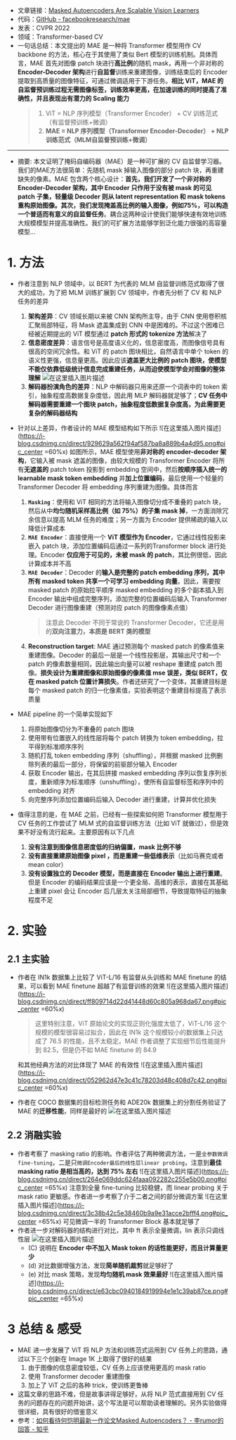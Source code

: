 - 文章链接：[Masked Autoencoders Are Scalable Vision Learners](https://arxiv.org/abs/2111.06377)
- 代码：[GitHub - facebookresearch/mae](https://github.com/facebookresearch/mae)
- 发表：CVPR 2022
- 领域：Transformer-based CV
- 一句话总结：本文提出的 MAE 是一种将 Transformer 模型用作 CV backbone 的方法，核心在于其使用了类似 Bert 模型的训练机制。具体而言，MAE 首先对图像 patch 块进行**高比例**的随机 mask，再用一个非对称的 **Encoder-Decoder 架构**进行**自监督**训练来重建图像，训练结束后的 Encoder 提取到高质量的图像特征，可通过微调适用于下游任务。**相比 ViT，MAE 的自监督预训练过程无需图像标签，训练效率更高，在加速训练的同时提高了准确性，并且表现出有潜力的 Scaling 能力**
	>1. ViT = NLP 序列模型（Transformer Encoder） + CV 训练范式（有监督预训练+微调）
	>2. **MAE = NLP 序列模型（Transformer Encoder-Decoder） + NLP 训练范式（MLM自监督预训练+微调）**
-------
- 摘要: 本文证明了掩码自编码器（MAE）是一种可扩展的 CV 自监督学习器。我们的MAE方法很简单：先随机 mask 掉输入图像的部分 patch 块，再重建缺失的像素。MAE 包含两个核心设计：**首先，我们开发了一个非对称的 Encoder-Decoder 架构，其中 Encoder 只作用于没有被 mask 的可见 patch 子集，轻量级 Decoder 则从 latent representation 和 mask tokens 重构原始图像。其次，我们发现掩盖高比例的输入图像，例如75%，可以构造一个普适而有意义的自监督任务**。耦合这两种设计使我们能够快速有效地训练大规模模型并提高准确性。我们的可扩展方法能够学到泛化能力很强的高容量模型...

# 1. 方法
- 作者注意到 NLP 领域中，以 BERT 为代表的 MLM 自监督训练范式取得了很大的成功，为了把 MLM 训练扩展到 CV 领域中，作者先分析了 CV 和 NLP 任务的差异
	1. **架构差异**：CV 领域长期以来被 CNN 架构所主导，由于 CNN 使用卷积核汇聚局部特征，将 Mask 遮盖集成到 CNN 中是困难的。不过这个困难已经被近期提出的 ViT 模型通过 **patch 形式的 tokenize 方法**解决了
	2. **信息密度差异**：语言信号是高度语义化的，信息密度高，而图像信号具有很高的空间冗余性。和 ViT 的 patch 图块相比，自然语言中单个 token 的语义性更强，信息量更高。因此应该**遮盖更大比例的 patch 图块，使模型不能仅依靠低级统计信息完成重建任务，从而迫使模型学会对图像的整体理解**
		![在这里插入图片描述](https://i-blog.csdnimg.cn/direct/50f8c5415dc446c89e03af1b74ab5cf4.png)
	3. **解码器扮演角色的差异**：NLP 中解码器只用来还原一个词表中的 token 索引，抽象程度高数据复杂度低，因此用 MLP 解码器就足够了；**CV 任务中解码器需要重建一个图块 patch，抽象程度低数据复杂度高，为此需要更复杂的解码器结构**

- 针对以上差异，作者设计的 MAE 模型结构如下所示
	![在这里插入图片描述](https://i-blog.csdnimg.cn/direct/929629a562f94af587ba8a889b4a4d95.png#pic_center =60%x)
	如图所示，MAE 模型使用**非对称的 encoder-decoder 架构**，它输入被 mask 遮盖的图像，由较大规模的 Transformer Encoder 将所有**无遮盖的** patch token 投影到 embedding 空间中，然后**按顺序插入统一的 learnable mask token embedding** 并**加上位置编码**，最后使用一个轻量的 Transformer Decoder 将 embedding 序列重建为图像。具体而言
	1. **`Masking`**：使用和 ViT 相同的方法将输入图像切分成不重叠的 patch 块，然后从中**均匀随机采样高比例（如 $75\%$）的子集 mask 掉**，一方面消除冗余信息以提高 MLM 任务的难度；另一方面为 Encoder 提供稀疏的输入以降低计算成本
	2. **`MAE Encoder`**：直接使用一个 **ViT 模型作为 Encoder**，它通过线性投影来嵌入 patch 块，添加位置编码后通过一系列的Transformer block 进行处理。Encoder **仅应用于可见的，未被 mask 的 patch**，其比例很低，因此计算成本并不高
	3. **`MAE Decoder`**：Decoder 的**输入是完整的 patch embedding 序列，其中所有 masked token 共享一个可学习 embedding 向量**。因此，需要按 masked patch 的原始拉平顺序 masked embedding 的多个副本插入到 Encoder 输出中组成完整序列，添加完整的位置编码后输入 Transformer Decoder 进行图像重建（预测对应 patch 的图像像素点值）
	   > 注意此 Decoder 不同于常说的 Transformer Decoder，它还是用的**双向注意力，本质是 BERT 类的模型**
	4. **Reconstruction target**: MAE 通过预测每个 masked patch 的像素值来重建图像。Decoder 的最后一层是一个线性投影层，其输出尺寸和一个 patch 的像素数量相同，因此输出向量可以被 reshape 重建成 patch 图像。**损失设计为重建图像和原始图像的像素值 mse 误差，类似 BERT，仅在 masked patch 位置计算损失**。作者还研究了一个变体，其重建目标是每个 masked patch 的归一化像素值，实验表明这个重建目标提高了表示质量
- MAE pipeline 的一个简单实现如下
	1. 将原始图像切分为不重叠的 patch 图块
	2. 使用带有位置嵌入的线性层将每个 patch 转换为 token embedding，拉平得到标准顺序序列
	3. 随机打乱 token embedding 序列（shuffling），并根据 masked 比例删除列表的最后一部分，将保留的前驱部分输入 Encoder
	4. 获取 Encoder 输出，在其后拼接 masked embedding 序列以恢复序列长度，重新顺序为标准顺序（unshuffling），使所有自监督标签和序列中的 embedding 对齐
	5. 向完整序列添加位置编码后输入 Decoder 进行重建，计算并优化损失
- 值得注意的是，在 MAE 之前，已经有一些探索如何把 Transformer 模型用于 CV 任务的工作尝试了 MLM 式的自监督训练方法（比如 ViT 就做过），但是效果不好没有流行起来。主要原因有以下几点
	1. **没有注意到图像信息密度低的归纳偏置，mask 比例不够**
	2. **没有直接重建原始图像 pixel ，而是重建一些低维表示**（比如马赛克或者 mean color）
	3. **没有设置独立的 Decoder 模型，而是直接在 Encoder 输出上进行重建**。但是 Encoder 的编码结果应该是一个更全局、高维的表示，直接在其基础上重建 pixel 会让 Encoder 后几层太关注局部细节，导致提取特征的抽象程度不足
# 2. 实验
## 2.1 主实验
- 作者在 IN1k 数据集上比较了 ViT-L/16 有监督从头训练和 MAE finetune 的结果，可以看到 MAE finetune 超越了有监督训练的效果
	![在这里插入图片描述](https://i-blog.csdnimg.cn/direct/ff809714d22d41448d60c805a968da67.png#pic_center =60%x)
	> 这里特别注意，ViT 原始论文的实现正则化强度太低了，ViT-L/16 这个规模的模型很容易过拟合，因此在 IN1k 这个规模较小的数据集上只达成了 76.5 的性能，且不太稳定。MAE 作者调整了实现细节后性能提升到 82.5，但是仍不如 MAE finetune 的 84.9

	和其他经典方法的对比体现了 MAE 的有效性
	![在这里插入图片描述](https://i-blog.csdnimg.cn/direct/052962d47e3c41c78203d48c408d7c42.png#pic_center =60%x)
- 作者在 COCO 数据集的目标检测任务和 ADE20k 数据集上的分割任务验证了 MAE 的**迁移性能**，同样是最好的
	![在这里插入图片描述](https://i-blog.csdnimg.cn/direct/e674c44111fa49cd9e693ac7213ab7ff.png)
## 2.2 消融实验
- 作者考察了 masking ratio 的影响。作者评估了两种微调方法，一是`全参数微调fine-tuning`，二是只`微调Encoder最后的线性层linear probing`，注意到**最佳 masking ratio 是相当高的，达到 75% 左右**
	![在这里插入图片描述](https://i-blog.csdnimg.cn/direct/264e069ddc624faaa092282c255e5b00.png#pic_center =65%x)
	注意到全量 fine-tuning 比较稳健，而 linear probing 关于 mask ratio 更敏感。作者进一步考察了介于二者之间的部分微调方案
		![在这里插入图片描述](https://i-blog.csdnimg.cn/direct/3c38b42c5e38460b9a9e31acce2bfff4.png#pic_center =65%x)
	可见微调一半的 Transformer Block 基本就足够了
- 作者进一步对解码器的结构进行对比，其中 ft 表示全量微调，lin 表示只调线性层
	![在这里插入图片描述](https://i-blog.csdnimg.cn/direct/e79db7d6d88c4ee1acbf5e826476423e.png)
	- \(C\) 说明在 **Encoder 中不加入 Mask token 的话性能更好，而且计算量更少**
	- (d) 对比数据增强方法，发现**简单随机裁剪**就足够好了
	- (e) 对比 mask 策略，发现**均匀随机 mask 效果最好**
	![在这里插入图片描述](https://i-blog.csdnimg.cn/direct/e63cbc0940184919994e1e1c39ab87ce.png#pic_center =65%x)

# 3 总结 & 感受
- MAE 进一步发展了 ViT 将 NLP 方法和训练范式运用到 CV 任务上的思路，通过以下三个创新在 Image 1K 上取得了很好的结果
  1. 由于图像的信息密度较低，CV 任务上应该使用更高的 mask ratio
  2. 使用 Transformer decoder 重建图像
  3. 加上了 ViT 之后的各种 trick，使训练更鲁棒
- 这篇文章的思路不难，但是故事讲得足够好，从将 NLP 范式直接用到 CV 任务的问题存在的问题开始讲，这个写法是可以帮助读者理解的。另外实验做得很详细，具有很好的借鉴意义
- 参考：[如何看待何恺明最新一作论文Masked Autoencoders？ - 李rumor的回答 - 知乎](https://www.zhihu.com/question/498364155/answer/2240224120)
